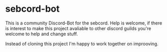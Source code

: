 # sebcord-bot

This is a community Discord-Bot for the sebcord.
Help is welcome, if there is interest to make this project avaliable to other
discord guilds you're welcome to help and change stuff.

Instead of cloning this project I'm happy to work together on improoving.
